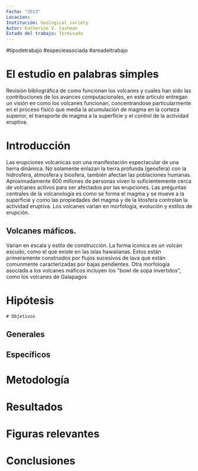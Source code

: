 ```yaml
---
Fecha: "2013"
Locacion: 
Institución: Geological society
Autor: Katherine V. Cashman
Estado del trabajo: Terminado
---
```

#tipodetrabajo #especieasociada #areadeltrabajo

# El estudio en palabras simples
Revisión bibliográfica de como funcionan los volcanes y cuales han sido las contribuciones de los avances computacionales, en este artículo entregan un visión en como los volcanes funcionan, concentrandose particularmente en el proceso físico que media la acumulación de magma en la corteza superior, el transporte de magma a  la superficie y el control de la actividad eruptiva.
# Introducción
Las erupciones volcanicas son una manifestación espectacular de una tierra dinámica. No solamente enlazan la tierra profunda (geosfera) con la hidrosfera, atmosfera y biosfera, también afectan las poblaciones humanas. Aproximadamente 600 millones de personas viven lo suficientemente cerca de volcanes activos para ser afectados por las erupciones.
Las preguntas centrales de la volcanología es como se forma el magma y se mueve a la superficie y como las propiedades del magma y de la litosfera controlan la actividad eruptiva.
Los volcanes varian en morfologia, evolución y estilos de erupción.
## Volcanes máficos.
Varian en escala y estilo de construcción. La forma iconica es un volcán escudo, como el que existe en las islas hawaiianas. Estos están primeramente construidos por flujos sucesivos de lava que están comunmente caracterizadas por bajas pendientes. Otra morfología asociada a los volcanes máficos incluyen los "bowl de sopa invertidos", como los volcanes de Galapagos
# Hipótesis
	# Objetivos
## Generales
## Específicos

# Metodología

# Resultados
# Figuras relevantes
# Conclusiones
